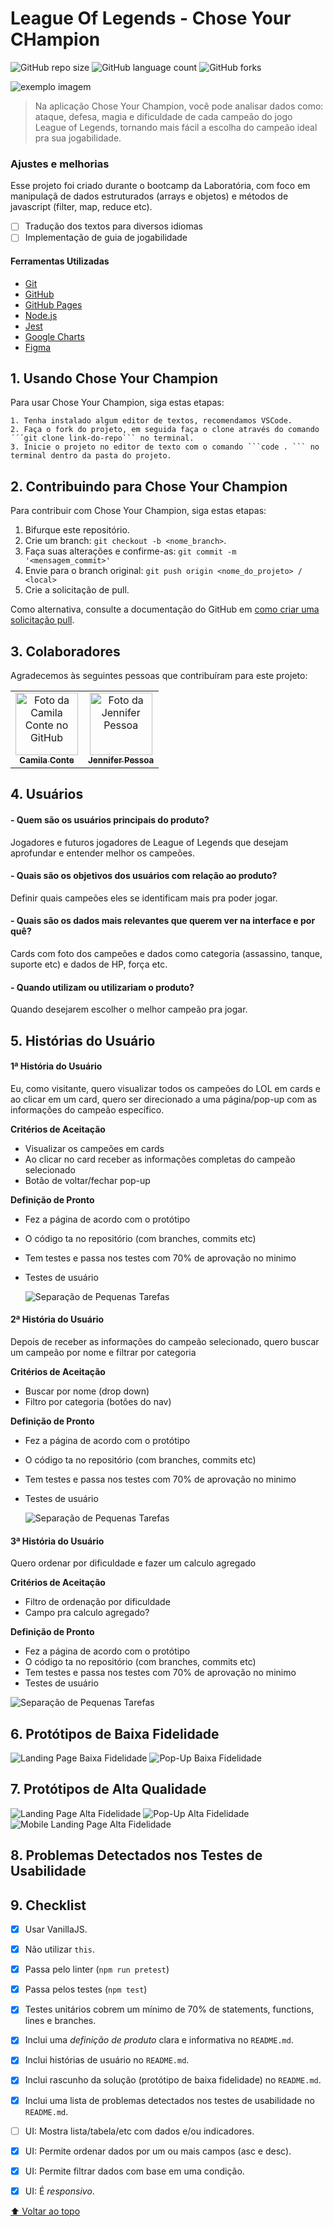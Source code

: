 # League Of Legends - Chose Your CHampion

<!---Esses são exemplos. Veja https://shields.io para outras pessoas ou para personalizar este conjunto de escudos. Você pode querer incluir dependências, status do projeto e informações de licença aqui--->

![GitHub repo size](https://img.shields.io/github/repo-size/iuricode/README-template?style=for-the-badge)
![GitHub language count](https://img.shields.io/github/languages/count/iuricode/README-template?style=for-the-badge)
![GitHub forks](https://img.shields.io/github/forks/iuricode/README-template?style=for-the-badge)

<img src="exemplo-image.png" alt="exemplo imagem">

> Na aplicação Chose Your Champion, você pode analisar dados como: ataque, defesa, magia e dificuldade de cada campeão do jogo League of Legends, tornando mais fácil a escolha do campeão ideal pra sua jogabilidade.

### Ajustes e melhorias

Esse projeto foi criado durante o bootcamp da Laboratória, com foco em manipulaçã de dados estruturados (arrays e objetos) e métodos de javascript (filter, map, reduce etc).

- [ ] Tradução dos textos para diversos idiomas
- [ ] Implementação de guia de jogabilidade

#### Ferramentas Utilizadas

- [Git](https://git-scm.com/)
- [GitHub](https://github.com/)
- [GitHub Pages](https://pages.github.com/)
- [Node.js](https://nodejs.org/)
- [Jest](https://jestjs.io/)
- [Google Charts](https://developers.google.com/chart/)
- [Figma](https://figma.com/)

## 1. Usando Chose Your Champion

Para usar Chose Your Champion, siga estas etapas:

```
1. Tenha instalado algum editor de textos, recomendamos VSCode.
2. Faça o fork do projeto, em seguida faça o clone através do comando ´´´git clone link-do-repo``` no terminal.
3. Inicie o projeto no editor de texto com o comando ```code . ``` no terminal dentro da pasta do projeto.
```


## 2. Contribuindo para Chose Your Champion
<!---Se o seu README for longo ou se você tiver algum processo ou etapas específicas que deseja que os contribuidores sigam, considere a criação de um arquivo CONTRIBUTING.md separado--->
Para contribuir com Chose Your Champion, siga estas etapas:

1. Bifurque este repositório.
2. Crie um branch: `git checkout -b <nome_branch>`.
3. Faça suas alterações e confirme-as: `git commit -m '<mensagem_commit>'`
4. Envie para o branch original: `git push origin <nome_do_projeto> / <local>`
5. Crie a solicitação de pull.

Como alternativa, consulte a documentação do GitHub em [como criar uma solicitação pull](https://help.github.com/en/github/collaborating-with-issues-and-pull-requests/creating-a-pull-request).

## 3. Colaboradores

Agradecemos às seguintes pessoas que contribuíram para este projeto:

<table>
  <tr>
    <td align="center">
      <a href="#">
        <img src="https://avatars.githubusercontent.com/u/83038134?v=4" width="100px;" alt="Foto da Camila Conte no GitHub"/><br>
        <sub>
          <b>Camila Conte</b>
        </sub>
      </a>
    </td>
    <td align="center">
      <a href="#">
        <img src="https://avatars.githubusercontent.com/u/83288893?v=4" width="100px;" alt="Foto da Jennifer Pessoa"/><br>
        <sub>
          <b>Jennifer Pessoa</b>
        </sub>
      </a>
    </td>
  </tr>
</table>

## 4. Usuários

#### - Quem são os usuários principais do produto?
  Jogadores e futuros jogadores de League of Legends que desejam aprofundar e entender melhor os campeões.

#### - Quais são os objetivos dos usuários com relação ao produto?
  Definir quais campeões eles se identificam mais pra poder jogar.

#### - Quais são os dados mais relevantes que querem ver na interface e por quê?
  Cards com foto dos campeões e dados como categoria (assassino, tanque, suporte etc) e dados de HP, força etc.

#### - Quando utilizam ou utilizariam o produto?
  Quando desejarem escolher o melhor campeão pra jogar.


## 5. Histórias do Usuário

#### **1ª História do Usuário**

Eu, como visitante, quero visualizar todos os campeões do LOL em cards e ao clicar em um card, quero ser direcionado a uma página/pop-up com as informações do campeão específico.

**Critérios de Aceitação**
- Visualizar os campeões em cards
- Ao clicar no card receber as informações completas do campeão selecionado
- Botão de voltar/fechar pop-up

**Definição de Pronto**
- Fez a página de acordo com o protótipo
- O código ta no repositório (com branches, commits etc)
- Tem testes e passa nos testes com 70% de aprovação no minimo
- Testes de usuário

    ![Separação de Pequenas Tarefas](https://s3-us-west-2.amazonaws.com/secure.notion-static.com/4eb3db39-64bb-41e3-984d-4b1868bb8791/WhatsApp_Image_2021-06-23_at_15.06.07.jpeg)

#### **2ª História do Usuário**

Depois de receber as informações do campeão selecionado, quero buscar um campeão por nome e filtrar por categoria

**Critérios de Aceitação**
- Buscar por nome (drop down)
- Filtro por categoria (botões do nav)

**Definição de Pronto**
- Fez a página de acordo com o protótipo
- O código ta no repositório (com branches, commits etc)
- Tem testes e passa nos testes com 70% de aprovação no minimo
- Testes de usuário

    ![Separação de Pequenas Tarefas](https://s3-us-west-2.amazonaws.com/secure.notion-static.com/87f163be-81a2-4148-98b2-62910c95ad78/WhatsApp_Image_2021-06-23_at_15.06.06.jpeg)

####  **3ª História do Usuário**

Quero ordenar por dificuldade e fazer um calculo agregado

**Critérios de Aceitação**
- Filtro de ordenação por dificuldade
- Campo pra calculo agregado?

**Definição de Pronto**
- Fez a página de acordo com o protótipo
- O código ta no repositório (com branches, commits etc)
- Tem testes e passa nos testes com 70% de aprovação no minimo
- Testes de usuário

![Separação de Pequenas Tarefas](https://s3-us-west-2.amazonaws.com/secure.notion-static.com/a9663d4b-aaeb-4100-8440-b97054c77d14/WhatsApp_Image_2021-06-23_at_15.06.07(1).jpeg)


## 6. Protótipos de Baixa Fidelidade
![Landing Page Baixa Fidelidade]()
![Pop-Up Baixa Fidelidade]()

## 7. Protótipos de Alta Qualidade
![Landing Page Alta Fidelidade]("./src/img/desktop-prototype.png/)
![Pop-Up Alta Fidelidade](./src/img/popup-preview.jpeg)
![Mobile Landing Page Alta Fidelidade]("./src/img/mobile-prototype.png")

## 8. Problemas Detectados nos Testes de Usabilidade



## 9. Checklist

- [x] Usar VanillaJS.
- [x] Não utilizar `this`.
- [x] Passa pelo linter (`npm run pretest`)
- [x] Passa pelos testes (`npm test`)
- [x] Testes unitários cobrem um mínimo de 70% de statements, functions, lines e branches.
- [x] Inclui uma _definição de produto_ clara e informativa no `README.md`.
- [x] Inclui histórias de usuário no `README.md`.
- [x] Inclui rascunho da solução (protótipo de baixa fidelidade) no `README.md`.
- [x] Inclui uma lista de problemas detectados nos testes de usabilidade no `README.md`.
- [ ] UI: Mostra lista/tabela/etc com dados e/ou indicadores.
- [x] UI: Permite ordenar dados por um ou mais campos (asc e desc).
- [x] UI: Permite filtrar dados com base em uma condição.
- [x] UI: É _responsivo_.


[⬆ Voltar ao topo](#nome-do-projeto)<br>